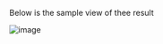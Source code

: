 Below is the sample view of thee result

![image](https://github.com/Berlinsr7/Github-Layout/assets/69146984/92a4c8d2-944b-4af4-9874-230eca12a28e)
